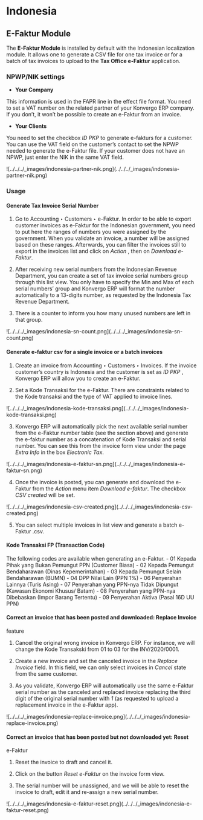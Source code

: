 # Indonesia

## E-Faktur Module

The **E-Faktur Module** is installed by default with the Indonesian
localization module. It allows one to generate a CSV file for one tax invoice
or for a batch of tax invoices to upload to the **Tax Office e-Faktur**
application.

### NPWP/NIK settings

  * **Your Company**

This information is used in the FAPR line in the effect file format. You need
to set a VAT number on the related partner of your Konvergo ERP company. If you don’t,
it won’t be possible to create an e-Faktur from an invoice.

  * **Your Clients**

You need to set the checkbox _ID PKP_ to generate e-fakturs for a customer.
You can use the VAT field on the customer’s contact to set the NPWP needed to
generate the e-Faktur file. If your customer does not have an NPWP, just enter
the NIK in the same VAT field.

![../../../_images/indonesia-partner-nik.png](../../../_images/indonesia-
partner-nik.png)

### Usage

#### Generate Tax Invoice Serial Number

  1. Go to Accounting ‣ Customers ‣ e-Faktur. In order to be able to export customer invoices as e-Faktur for the Indonesian government, you need to put here the ranges of numbers you were assigned by the government. When you validate an invoice, a number will be assigned based on these ranges. Afterwards, you can filter the invoices still to export in the invoices list and click on _Action_ , then on _Download e-Faktur_.

  2. After receiving new serial numbers from the Indonesian Revenue Department, you can create a set of tax invoice serial numbers group through this list view. You only have to specify the Min and Max of each serial numbers’ group and Konvergo ERP will format the number automatically to a 13-digits number, as requested by the Indonesia Tax Revenue Department.

  3. There is a counter to inform you how many unused numbers are left in that group.

![../../../_images/indonesia-sn-count.png](../../../_images/indonesia-sn-
count.png)

#### Generate e-faktur csv for a single invoice or a batch invoices

  1. Create an invoice from Accounting ‣ Customers ‣ Invoices. If the invoice customer’s country is Indonesia and the customer is set as _ID PKP_ , Konvergo ERP will allow you to create an e-Faktur.

  2. Set a Kode Transaksi for the e-Faktur. There are constraints related to the Kode transaksi and the type of VAT applied to invoice lines.

![../../../_images/indonesia-kode-transaksi.png](../../../_images/indonesia-
kode-transaksi.png)

  3. Konvergo ERP will automatically pick the next available serial number from the e-Faktur number table (see the section above) and generate the e-faktur number as a concatenation of Kode Transaksi and serial number. You can see this from the invoice form view under the page _Extra Info_ in the box _Electronic Tax_.

![../../../_images/indonesia-e-faktur-sn.png](../../../_images/indonesia-e-
faktur-sn.png)

  4. Once the invoice is posted, you can generate and download the e-Faktur from the _Action_ menu item _Download e-faktur_. The checkbox _CSV created_ will be set.

![../../../_images/indonesia-csv-created.png](../../../_images/indonesia-csv-
created.png)

  5. You can select multiple invoices in list view and generate a batch e-Faktur .csv.

#### Kode Transaksi FP (Transaction Code)

The following codes are available when generating an e-Faktur. \- 01 Kepada
Pihak yang Bukan Pemungut PPN (Customer Biasa) \- 02 Kepada Pemungut
Bendaharawan (Dinas Kepemerintahan) \- 03 Kepada Pemungut Selain Bendaharawan
(BUMN) \- 04 DPP Nilai Lain (PPN 1%) \- 06 Penyerahan Lainnya (Turis Asing) \-
07 Penyerahan yang PPN-nya Tidak Dipungut (Kawasan Ekonomi Khusus/ Batam) \-
08 Penyerahan yang PPN-nya Dibebaskan (Impor Barang Tertentu) \- 09 Penyerahan
Aktiva (Pasal 16D UU PPN)

#### Correct an invoice that has been posted and downloaded: Replace Invoice
feature

  1. Cancel the original wrong invoice in Konvergo ERP. For instance, we will change the Kode Transakski from 01 to 03 for the INV/2020/0001.

  2. Create a new invoice and set the canceled invoice in the _Replace Invoice_ field. In this field, we can only select invoices in _Cancel_ state from the same customer.

  3. As you validate, Konvergo ERP will automatically use the same e-Faktur serial number as the canceled and replaced invoice replacing the third digit of the original serial number with _1_ (as requested to upload a replacement invoice in the e-Faktur app).

![../../../_images/indonesia-replace-invoice.png](../../../_images/indonesia-
replace-invoice.png)

#### Correct an invoice that has been posted but not downloaded yet: Reset
e-Faktur

  1. Reset the invoice to draft and cancel it.

  2. Click on the button _Reset e-Faktur_ on the invoice form view.

  3. The serial number will be unassigned, and we will be able to reset the invoice to draft, edit it and re-assign a new serial number.

![../../../_images/indonesia-e-faktur-reset.png](../../../_images/indonesia-e-
faktur-reset.png)

